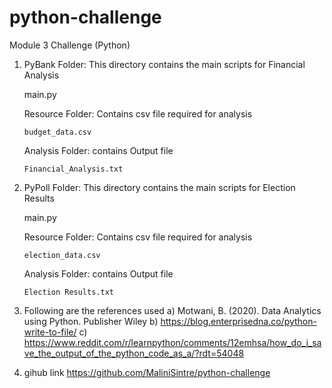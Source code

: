 # python-challenge
Module 3 Challenge (Python)

1) PyBank Folder: This directory contains the main scripts for Financial Analysis

   main.py
    
    Resource Folder: Contains csv file required for analysis

       budget_data.csv
    
    Analysis Folder: contains Output file 

       Financial_Analysis.txt

2) PyPoll Folder: This directory contains the main scripts for Election Results

    main.py
   
    Resource Folder: Contains csv file required for analysis

       election_data.csv

    Analysis Folder: contains Output file

       Election Results.txt
   
3) Following are the references used
   a) Motwani, B. (2020). Data Analytics using Python. Publisher Wiley
   b) https://blog.enterprisedna.co/python-write-to-file/
   c) https://www.reddit.com/r/learnpython/comments/12emhsa/how_do_i_save_the_output_of_the_python_code_as_a/?rdt=54048

4) gihub link
   https://github.com/MaliniSintre/python-challenge
